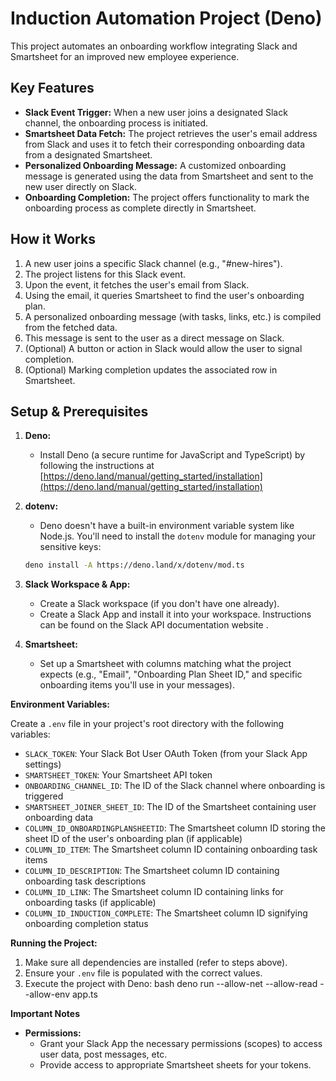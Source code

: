 # Induction Automation Project (Deno)

This project automates an onboarding workflow integrating Slack and Smartsheet for an improved new employee experience.

## Key Features

* **Slack Event Trigger:** When a new user joins a designated Slack channel, the onboarding process is initiated.
* **Smartsheet Data Fetch:** The project retrieves the user's email address from Slack and uses it to fetch their corresponding onboarding data from a designated Smartsheet.
* **Personalized Onboarding Message:** A customized onboarding message is generated using the data from Smartsheet and sent to the new user directly on Slack.
* **Onboarding Completion:** The project offers functionality to mark the onboarding process as complete directly in Smartsheet.

## How it Works 

1. A new user joins a specific Slack channel (e.g., "#new-hires").
2. The project listens for this Slack event.
3. Upon the event, it fetches the user's email from Slack.
4. Using the email, it queries Smartsheet to find the user's onboarding plan.
5. A personalized onboarding message (with tasks, links, etc.) is compiled from the fetched data.
6. This message is sent to the user as a direct message on Slack.
7. (Optional) A button or action in Slack would allow the user to signal completion.
8. (Optional) Marking completion updates the associated row in Smartsheet.

## Setup & Prerequisites

1. **Deno:**
   * Install Deno (a secure runtime for JavaScript and TypeScript) by following the instructions at [https://deno.land/manual/getting_started/installation](https://deno.land/manual/getting_started/installation) 

2. **dotenv:**
   * Deno doesn't have a built-in environment variable system like Node.js. You'll need to install the `dotenv` module for managing your sensitive keys:
   ```bash
   deno install -A https://deno.land/x/dotenv/mod.ts
   ```
3. **Slack Workspace & App:**
   * Create a Slack workspace (if you don't have one already).
   * Create a Slack App and install it into your workspace.  Instructions can be found on the Slack API documentation website .

4. **Smartsheet:**
   * Set up a Smartsheet with columns matching what the project expects (e.g., "Email", "Onboarding Plan Sheet ID," and specific onboarding items you'll use in your messages).

**Environment Variables:**

Create a `.env` file in your project's root directory with the following variables:

* `SLACK_TOKEN`: Your Slack Bot User OAuth Token (from your Slack App settings)
* `SMARTSHEET_TOKEN`: Your Smartsheet API token 
* `ONBOARDING_CHANNEL_ID`: The ID of the Slack channel where onboarding is triggered
* `SMARTSHEET_JOINER_SHEET_ID`: The ID of the Smartsheet containing user onboarding data
* `COLUMN_ID_ONBOARDINGPLANSHEETID`: The Smartsheet column ID storing the sheet ID of the user's onboarding plan (if applicable)
* `COLUMN_ID_ITEM`: The Smartsheet column ID containing onboarding task items
* `COLUMN_ID_DESCRIPTION`: The Smartsheet column ID containing onboarding task descriptions
* `COLUMN_ID_LINK`:  The Smartsheet column ID containing links for onboarding tasks (if applicable)
* `COLUMN_ID_INDUCTION_COMPLETE`: The Smartsheet column ID signifying onboarding completion status

**Running the Project:**

1. Make sure all dependencies are installed (refer to steps above).
2. Ensure your `.env` file is populated with the correct values.
3. Execute the project with Deno:
   bash
   deno run --allow-net --allow-read --allow-env app.ts 
   

**Important Notes**

* **Permissions:**
   * Grant your Slack App the necessary permissions (scopes) to access user data, post messages, etc.
   * Provide access to appropriate Smartsheet sheets for your tokens.
